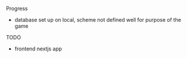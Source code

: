 Progress
- database set up on local, scheme not defined well for purpose of the game

TODO
- frontend nextjs app